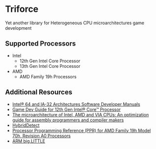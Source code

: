 # Triforce

Yet another library for Heterogeneous CPU microarchitectures game development

## Supported Processors

- Intel
  - 12th Gen Intel Core Processor
  - 13th Gen Intel Core Processor
- AMD
  - AMD Family 19h Processors

## Additional Resources

- [Intel® 64 and IA-32 Architectures Software Developer Manuals](https://www.intel.com/content/www/us/en/developer/articles/technical/intel-sdm.html)
- [Game Dev Guide for 12th Gen Intel® Core™ Processor](https://www.intel.com/content/www/us/en/developer/articles/guide/12th-gen-intel-core-processor-gamedev-guide.html)
- [The microarchitecture of Intel, AMD and VIA CPUs: An optimization guide for assembly programmers and compiler makers](https://www.agner.org/optimize/microarchitecture.pdf)
- [HybridDetect](https://github.com/GameTechDev/HybridDetect)
- [Processor Programming Reference (PPR) for AMD Family 19h Model 70h, Revision A0 Processors](https://www.amd.com/system/files/TechDocs/57019-A0-PUB_3.00.zip)
- [ARM big.LITTLE](https://www.arm.com/technologies/big-little)
